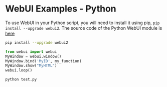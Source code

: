 
# WebUI Examples - Python

To use WebUI in your Python script, you will need to install it using pip, `pip install --upgrade webui2`. The source code of the Python WebUI module is [here](https://github.com/alifcommunity/webui/tree/main/packages/PyPI/src/webui)

```sh
pip install --upgrade webui2
```

```python
from webui import webui
MyWindow = webui.window()
MyWindow.bind('MyID', my_function)
MyWindow.show("MyHTML")
webui.loop()
```

```sh
python test.py
```
